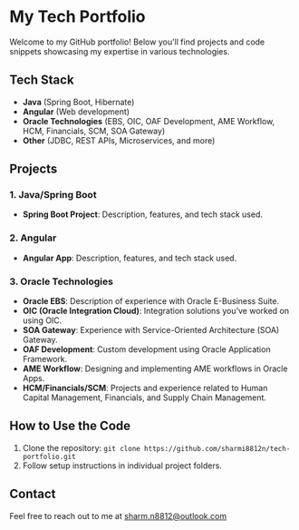 # My Tech Portfolio

Welcome to my GitHub portfolio! Below you'll find projects and code snippets showcasing my expertise in various technologies.

## Tech Stack

- **Java** (Spring Boot, Hibernate)
- **Angular** (Web development)
- **Oracle Technologies** (EBS, OIC, OAF Development, AME Workflow, HCM, Financials, SCM, SOA Gateway)
- **Other** (JDBC, REST APIs, Microservices, and more)

## Projects

### 1. **Java/Spring Boot**
- **Spring Boot Project**: Description, features, and tech stack used.

### 2. **Angular**
- **Angular App**: Description, features, and tech stack used.


### 3. **Oracle Technologies**
- **Oracle EBS**: Description of experience with Oracle E-Business Suite.
- **OIC (Oracle Integration Cloud)**: Integration solutions you’ve worked on using OIC.
- **SOA Gateway**: Experience with Service-Oriented Architecture (SOA) Gateway.
- **OAF Development**: Custom development using Oracle Application Framework.
- **AME Workflow**: Designing and implementing AME workflows in Oracle Apps.
- **HCM/Financials/SCM**: Projects and experience related to Human Capital Management, Financials, and Supply Chain Management.

## How to Use the Code

1. Clone the repository: `git clone https://github.com/sharmi8812n/tech-portfolio.git`
2. Follow setup instructions in individual project folders.

## Contact

Feel free to reach out to me at sharm.n8812@outlook.com
